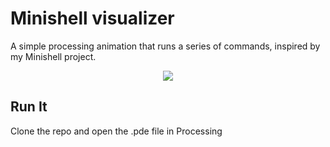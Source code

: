# Minishell visualizer

A simple processing animation that runs a series of commands, inspired by my Minishell project.

<p align="center">
  <img src="preview_minishell_animation.gif width="700">
</p>

## Run It

Clone the repo and open the .pde file in Processing
